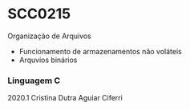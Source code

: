 # SCC0215

Organização de Arquivos

- Funcionamento de armazenamentos não voláteis
- Arquvios binários

### Linguagem C

2020.1
Cristina Dutra Aguiar Ciferri
